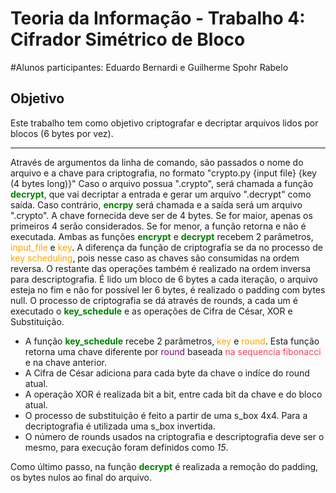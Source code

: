 # Teoria da Informação - Trabalho 4: Cifrador Simétrico de Bloco

#Alunos participantes: Eduardo Bernardi e Guilherme Spohr Rabelo

## Objetivo
Este trabalho tem como objetivo criptografar e decriptar arquivos lidos por blocos (6 bytes por vez).

---

Através de argumentos da linha de comando, são passados o nome do arquivo e a chave para criptografia, no formato "crypto.py {input file} {key (4 bytes long)}"
Caso o arquivo possua ".crypto", será chamada a função <span style="color:green; font-weight:700">decrypt</span>, que vai decriptar a entrada e gerar um arquivo ".decrypt" como saída.
Caso contrário, <span style="color:green; font-weight:700">encrpy</span> será chamada e a saída será um arquivo ".crypto".
A chave fornecida deve ser de 4 bytes. Se for maior, apenas os primeiros 4 serão considerados. Se for menor, a função retorna e não é executada.
Ambas as funções <span style="color:green; font-weight:700">encrypt</span>  e <span style="color:green; font-weight:700">decrypt</span> recebem 2 parâmetros, <span style="color:orange">input_file</span> e <span style="color:orange">key</span>. A diferença da função de criptografia se da no processo de <span style="color:orange">key scheduling</span>, pois nesse caso as chaves são consumidas na ordem reversa. O restante das operações também é realizado na ordem inversa para descriptografia.
É lido um bloco de 6 bytes a cada iteração, o arquivo esteja no fim e não for possível ler 6 bytes, é realizado o padding com bytes null.
O processo de criptografia se dá através de rounds, a cada um é executado o <span style="color:green; font-weight:700">key_schedule</span> e as operações de Cifra de César, XOR e Substituição.
- A função <span style="color:green; font-weight:700">key_schedule</span> recebe 2 parâmetros, <span style="color:orange">key</span> e <span style="color:orange">round</span>. Esta função retorna uma chave diferente por <span style="color:purple">round</span> baseada <span style="color:#f43f5e">na sequencia fibonacci</span> e na chave anterior.
- A Cifra de César adiciona para cada byte da chave o indíce do round atual.
- A operação XOR é realizada bit a bit, entre cada bit da chave e do bloco atual.
- O processo de substituição é feito a partir de uma s_box 4x4. Para a decriptografia é utilizada uma s_box invertida.
- O número de rounds usados na criptografia e descriptografia deve ser o mesmo, para execução foram definidos como *15*.

Como último passo, na função <span style="color:green; font-weight:700">decrypt</span> é realizada a remoção do padding, os bytes nulos ao final do arquivo.
